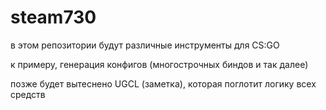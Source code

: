 # steam730

в этом репозитории будут различные инструменты для CS:GO

к примеру, генерация конфигов (многострочных биндов и так далее)

позже будет вытеснено UGCL (заметка), которая поглотит логику всех средств
